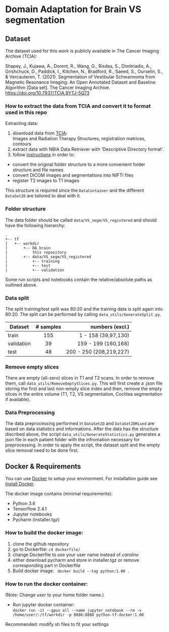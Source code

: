 # Domain Adaptation for Brain VS segmentation



## Dataset
The dataset used for this work is publicly available in The Cancer Imaging Archive (TCIA):

Shapey, J., Kujawa, A., Dorent, R., Wang, G., Bisdas, S., Dimitriadis, A., Grishchuck, D., Paddick, I., Kitchen, N., Bradford, R., Saeed, S., Ourselin, S., & Vercauteren, T. (2021). Segmentation of Vestibular Schwannoma from Magnetic Resonance Imaging: An Open Annotated Dataset and Baseline Algorithm [Data set]. The Cancer Imaging Archive. https://doi.org/10.7937/TCIA.9YTJ-5Q73

### How to extract the data from TCIA and convert it to format used in this repo

Extracting data:
1. download data from [TCIA](https://wiki.cancerimagingarchive.net/pages/viewpage.action?pageId=70229053): <br>
Images and Radiation Therapy Structures, registration matrices, contours
2. extract data with NBIA Data Retriever with 'Descriptive Directory format'.
3. follow [instructions](https://github.com/KCL-BMEIS/VS_Seg/tree/master/preprocessing) in order to:
* convert the original folder structure to a more convenient folder structure and file names
* convert DICOM images and segmentations into NIFTI files
* register T2 images to T1 images

This structure is required since the `DataContainer` and the different `DataSet2D` are tailored to deal with it.

### Folder structure

The data folder should be called `data/VS_segm/VS_registered` and should have the following hierarchy:
```
.
+-- tf
|   +-- workdir
|       +-- DA_brain
|           this repository
|       +-- data/VS_segm/VS_registered
|           +-- training
|           +-- test
|           +-- validation       
```

Some run scripts and notebooks contain the relative/absolute paths as outlined above.

### Data split

The split training/test split was 80:20 and the training data is split again into 80:20. The split can be performed by calling `data_utils/GenerateSplit.py`.

| Dataset    | # samples | numbers (excl.)          |
| ---------- |:---------:| ------------------------:|
| train      | 155       | 1 - 158 (39,97,130)      |
| validation | 39        | 159 - 199 (160,168)      |
| test       | 48        | 200 - 250 (208,219,227)  |

### Remove empty slices

There are empty (all-zero) slices in T1 and T2 scans. In order to remove them, call `data_utils/RemoveEmptySlices.py`. This will first create a .json file storing the first and last non-empty slice index and then, remove the empty slices in the entire volume (T1, T2, VS segmentation, Cochlea segmentation if available).

### Data Preprocessing

The data preprocessing performed in `DataSet2D` and `DataSet2DMixed` are based on data statistics and informations.
After the data has the structure discribed above, the script `data_utils/GenerateStatistics.py` generates a json file in each patient folder with the infromation necessary for preprocessing. In order to apply the script, the dataset split and the empty slice removal need to be done first.

## Docker & Requirements
You can use [Docker](https://www.docker.com/) to setup your environment. For installation guide see [Install Docker](https://docs.docker.com/get-docker/). <br> 

The docker image contains (minimal requirements):
* Python 3.6
* Tensorflow 2.4.1 
* Jupyter notebooks
* Pycharm (installer.tgz)

### How to build the docker image:
1. clone the github repository 
2. go to Dockerfile: ``` cd dockerfile/ ```
3. change Dockerfile to use your user name instead of *caroline* 
4. either download pycharm and store in installer.tgz or remove corresponding part in Dockerfile
5. Build docker image: ``` docker build --tag python:1.00 .``` 

### How to run the docker container:
(Note: Change *user* to your home folder name.)
* Run jupyter docker container: <br>
``` docker run -it --gpus all --name jupyter_notebook --rm -v /home/user/:/tf/workdir -p 8888:8888 python-tf-docker:1.00 ``` <br>

Recommended: modify sh files to fit your settings
